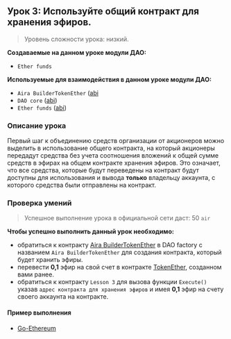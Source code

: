 ## Урок 3: Используйте общий контракт для хранения эфиров.

> Уровень сложности урока: низкий.

**Создаваемые на данном уроке модули ДАО:**

- `Ether funds`

**Используемые для взаимодействия в данном уроке модули ДАО:**

- `Aira BuilderTokenEther` ([abi](https://github.com/airalab/core/blob/master/abi/builder/BuilderTokenEther.json)
- `DAO core` ([abi](https://raw.githubusercontent.com/airalab/core/master/abi/modules/Core.json))
- `Ether funds` ([abi](https://raw.githubusercontent.com/airalab/core/master/abi/modules/TokenEther.json))

### Описание урока

Первый шаг к объединению средств организации от акционеров можно выделить в использование общего контракта, на который акционеры передадут средства без учета соотношения вложений к общей сумме средств в эфирах на общем контракте хранения эфиров. Это означает, что все средства, которые будут переведены на контракт будут доступны для использования и вывода **только** владельцу аккаунта, с которого средства были отправлены на контракт.

### Проверка умений

> Успешное выполнение урока в официальной сети даст: 50 `air`

**Чтобы успешно выполнить данный урок необходимо:**

- обратиться к контракту [Aira BuilderTokenEther](https://github.com/airalab/core/wiki/API-Reference#buildertokenether) в DAO factory с названием `Aira BuilderTokenEther` для создания контракта, который будет хранить эфиры.
- перевести **0,1** эфир на свой счет в контракте [TokenEther](https://github.com/airalab/core/wiki/API-Reference#tokenether), созданном вами ранее.
- обратиться к контракту `Lesson 3` для вызова функции `Execute()` указав `адрес контракта для хранения эфиров` и имея **0,1** эфир на счету своего аккаунта на контракте.

#### Пример выполнения

- [Go-Ethereum](go-ethereum_samples.md#Урок-3)
